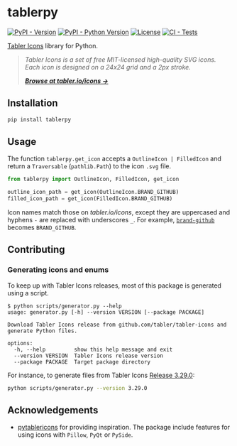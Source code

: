 # tablerpy

[![PyPI - Version](https://img.shields.io/pypi/v/tablerpy?logo=pypi&label=PyPI&logoColor=white)](https://pypi.org/project/tablerpy/)
[![PyPI - Python Version](https://img.shields.io/pypi/pyversions/tablerpy?logo=python&label=Python&logoColor=white)](https://pypi.org/project/tablerpy/)
[![License](https://img.shields.io/github/license/tahv/tablerpy?label=License)](https://github.com/tahv/tablerpy/blob/main/LICENSE)
[![CI - Tests](https://img.shields.io/github/actions/workflow/status/tahv/tablerpy/tests.yml?logo=github&logoColor=white&label=Tests)](https://github.com/tahv/tablerpy/actions/workflows/tests.yml)

[Tabler Icons](https://github.com/tabler/tabler-icons) library for Python.

> _Tabler Icons is a set of free MIT-licensed high-quality SVG icons.
> Each icon is designed on a 24x24 grid and a 2px stroke._
>
> _**[Browse at tabler.io/icons →](https://tabler.io/icons)**_

## Installation

```bash
pip install tablerpy
```

## Usage

The function `tablerpy.get_icon` accepts a `OutlineIcon | FilledIcon`
and return a `Traversable` (`pathlib.Path`) to the icon `.svg` file.

```python
from tablerpy import OutlineIcon, FilledIcon, get_icon

outline_icon_path = get_icon(OutlineIcon.BRAND_GITHUB)
filled_icon_path = get_icon(FilledIcon.BRAND_GITHUB)
```

Icon names match those on _tabler.io/icons_,
except they are uppercased and hyphens `-` are replaced with underscores `_`.
For example, [`brand-github`](https://tabler.io/icons/icon/brand-github)
becomes `BRAND_GITHUB`.

## Contributing

### Generating icons and enums

To keep up with Tabler Icons releases,
most of this package is generated using a script.

```console
$ python scripts/generator.py --help
usage: generator.py [-h] --version VERSION [--package PACKAGE]

Download Tabler Icons release from github.com/tabler/tabler-icons and generate Python files.

options:
  -h, --help         show this help message and exit
  --version VERSION  Tabler Icons release version
  --package PACKAGE  Target package directory
```

For instance, to generate files from Tabler Icons
[Release 3.29.0](https://github.com/tabler/tabler-icons/releases/tag/v3.29.0):

```bash
python scripts/generator.py --version 3.29.0
```

## Acknowledgements

- [pytablericons](https://github.com/niklashenning/pytablericons)
  for providing inspiration.
  The package include features for using icons with `Pillow`, `PyQt` or `PySide`.
